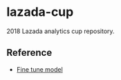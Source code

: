 # lazada-cup
2018 Lazada analytics cup repository.


## Reference

* [Fine tune model](https://humboldt-wi.github.io/blog/research/information_systems_1819/group4_ulmfit/#overviewulmfit)